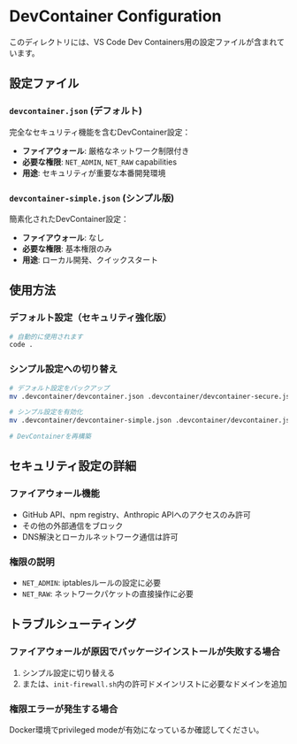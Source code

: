 # DevContainer Configuration

このディレクトリには、VS Code Dev Containers用の設定ファイルが含まれています。

## 設定ファイル

### `devcontainer.json` (デフォルト)
完全なセキュリティ機能を含むDevContainer設定：
- **ファイアウォール**: 厳格なネットワーク制限付き
- **必要な権限**: `NET_ADMIN`, `NET_RAW` capabilities
- **用途**: セキュリティが重要な本番開発環境

### `devcontainer-simple.json` (シンプル版)
簡素化されたDevContainer設定：
- **ファイアウォール**: なし
- **必要な権限**: 基本権限のみ
- **用途**: ローカル開発、クイックスタート

## 使用方法

### デフォルト設定（セキュリティ強化版）
```bash
# 自動的に使用されます
code .
```

### シンプル設定への切り替え
```bash
# デフォルト設定をバックアップ
mv .devcontainer/devcontainer.json .devcontainer/devcontainer-secure.json

# シンプル設定を有効化
mv .devcontainer/devcontainer-simple.json .devcontainer/devcontainer.json

# DevContainerを再構築
```

## セキュリティ設定の詳細

### ファイアウォール機能
- GitHub API、npm registry、Anthropic APIへのアクセスのみ許可
- その他の外部通信をブロック
- DNS解決とローカルネットワーク通信は許可

### 権限の説明
- `NET_ADMIN`: iptablesルールの設定に必要
- `NET_RAW`: ネットワークパケットの直接操作に必要

## トラブルシューティング

### ファイアウォールが原因でパッケージインストールが失敗する場合
1. シンプル設定に切り替える
2. または、`init-firewall.sh`内の許可ドメインリストに必要なドメインを追加

### 権限エラーが発生する場合
Docker環境でprivileged modeが有効になっているか確認してください。